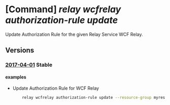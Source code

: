 # [Command] _relay wcfrelay authorization-rule update_

Update Authorization Rule for the given Relay Service WCF Relay.

## Versions

### [2017-04-01](/Resources/mgmt-plane/L3N1YnNjcmlwdGlvbnMve30vcmVzb3VyY2Vncm91cHMve30vcHJvdmlkZXJzL21pY3Jvc29mdC5yZWxheS9uYW1lc3BhY2VzL3t9L3djZnJlbGF5cy97fS9hdXRob3JpemF0aW9ucnVsZXMve30=/2017-04-01.xml) **Stable**

<!-- mgmt-plane /subscriptions/{}/resourcegroups/{}/providers/microsoft.relay/namespaces/{}/wcfrelays/{}/authorizationrules/{} 2017-04-01 -->

#### examples

- Update Authorization Rule for WCF Relay
    ```bash
        relay wcfrelay authorization-rule update --resource-group myresourcegroup --namespace- name mynamespace --relay-name myrelay --name myauthorule --rights Send
    ```
